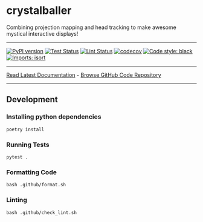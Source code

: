 # crystalballer
Combining projection mapping and head tracking to make awesome mystical interactive displays!
_________________

[![PyPI version](https://badge.fury.io/py/crystalballer.svg)](http://badge.fury.io/py/crystalballer)
[![Test Status](https://github.com/apockill/crystalballer/workflows/Test/badge.svg?branch=main)](https://github.com/apockill/crystalballer/actions?query=workflow%3ATest)
[![Lint Status](https://github.com/apockill/crystalballer/workflows/Lint/badge.svg?branch=main)](https://github.com/apockill/crystalballer/actions?query=workflow%3ALint)
[![codecov](https://codecov.io/gh/apockill/crystalballer/branch/main/graph/badge.svg)](https://codecov.io/gh/apockill/crystalballer)
[![Code style: black](https://img.shields.io/badge/code%20style-black-000000.svg)](https://github.com/psf/black)
[![Imports: isort](https://img.shields.io/badge/%20imports-isort-%231674b1?style=flat&labelColor=ef8336)](https://timothycrosley.github.io/isort/)
_________________

[Read Latest Documentation](https://apockill.github.io/crystalballer/) - [Browse GitHub Code Repository](https://github.com/apockill/crystalballer/)
_________________

## Development

### Installing python dependencies
```shell
poetry install
```

### Running Tests
```shell
pytest .
```

### Formatting Code
```shell
bash .github/format.sh
```

### Linting
```shell
bash .github/check_lint.sh
```